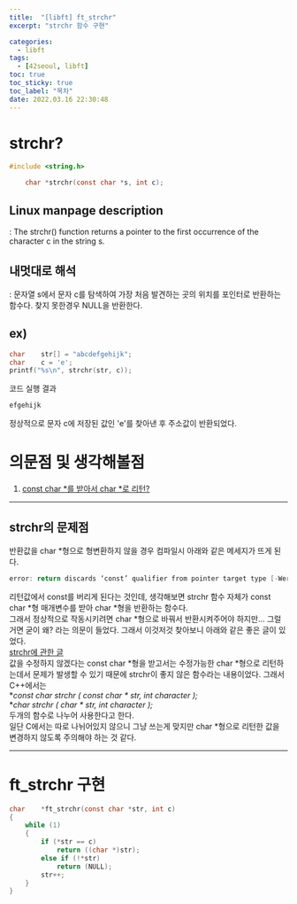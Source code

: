 ```yaml
---
title:  "[libft] ft_strchr"
excerpt: "strchr 함수 구현"

categories:
  - libft
tags:
  - [42seoul, libft]
toc: true
toc_sticky: true
toc_label: "목차"
date: 2022.03.16 22:30:48
---
```


# strchr?

```c
#include <string.h>

    char *strchr(const char *s, int c);
```

## Linux manpage description    
:  The strchr() function returns a pointer to the first occurrence of the character c in the string s.    

## 내멋대로 해석    
:  문자열 s에서 문자 c를 탐색하여 가장 처음 발견하는 곳의 위치를 포인터로 반환하는 함수다. 찾지 못한경우 NULL을 반환한다.    

## ex)    
```c
char	str[] = "abcdefgehijk";
char	c = 'e';
printf("%s\n", strchr(str, c));
```
코드 실행 결과
```c
efgehijk
```
정상적으로 문자 c에 저장된 값인 'e'를 찾아낸 후 주소값이 반환되었다.    

# 의문점 및 생각해볼점    
1. [const char *를 받아서 char *로 리턴?](#strchr의-문제점)    

***

## strchr의 문제점
반환값을 char *형으로 형변환하지 않을 경우 컴파일시 아래와 같은 메세지가 뜨게 된다.
```c
error: return discards ‘const’ qualifier from pointer target type [-Werror=discarded-qualifiers]
```
리턴값에서 const를 버리게 된다는 것인데, 생각해보면 strchr 함수 자체가 const char *형 매개변수를 받아 char *형을 반환하는 함수다.    
그래서 정상적으로 작동시키려면 char *형으로 바꿔서 반환시켜주어야 하지만... 그럴거면 굳이 왜? 라는 의문이 들었다. 그래서 이것저것 찾아보니 아래와 같은 좋은 글이 있었다.    
[strchr에 관한 글](https://stackoverflow.com/questions/14367727/how-does-strchr-implementation-work/14368141#14368141)    
값을 수정하지 않겠다는 const char *형을 받고서는 수정가능한 char *형으로 리턴하는데서 문제가 발생할 수 있기 때문에 strchr이 좋지 않은 함수라는 내용이었다. 그래서 C++에서는    
**const char *strchr ( const char * str, int character );**    
**char *strchr (       char * str, int character );**    
두개의 함수로 나누어 사용한다고 한다.    
일단 C에서는 따로 나뉘어있지 않으니 그냥 쓰는게 맞지만 char *형으로 리턴한 값을 변경하지 않도록 주의해야 하는 것 같다.    

***

# ft_strchr 구현

```c
char	*ft_strchr(const char *str, int c)
{
	while (1)
	{
		if (*str == c)
			return ((char *)str);
		else if (!*str)
			return (NULL);
		str++;
	}
}
```


